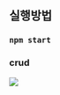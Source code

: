 ## 실행방법

### `npm start`




### crud 
<img src="https://im2.ezgif.com/tmp/ezgif-2-b639a92af7.gif"/>
